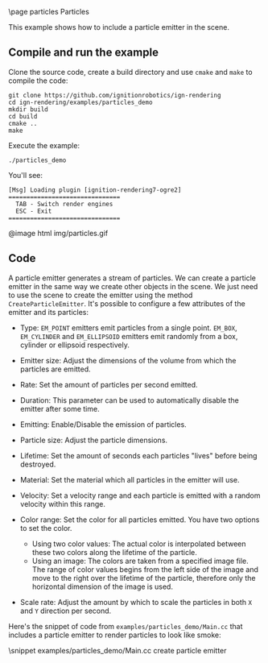 \page particles Particles

This example shows how to include a particle emitter in the scene.

## Compile and run the example

Clone the source code, create a build directory and use `cmake` and `make` to compile the code:

```{.sh}
git clone https://github.com/ignitionrobotics/ign-rendering
cd ign-rendering/examples/particles_demo
mkdir build
cd build
cmake ..
make
```
Execute the example:

```{.sh}
./particles_demo
```

You'll see:

```{.sh}
[Msg] Loading plugin [ignition-rendering7-ogre2]
===============================
  TAB - Switch render engines
  ESC - Exit
===============================
```
@image html img/particles.gif

## Code

A particle emitter generates a stream of particles. We can create a particle
emitter in the same way we create other objects in the scene. We just need to
use the scene to create the emitter using the method `CreateParticleEmitter`. It's possible to configure a few attributes of the emitter and its particles:

* Type: `EM_POINT` emitters emit particles from a single point. `EM_BOX`,
`EM_CYLINDER` and `EM_ELLIPSOID` emitters emit randomly from a box, cylinder or
ellipsoid respectively.

* Emitter size: Adjust the dimensions of the volume from which the particles are
emitted.

* Rate: Set the amount of particles per second emitted.

* Duration: This parameter can be used to automatically disable the emitter
after some time.

* Emitting: Enable/Disable the emission of particles.

* Particle size: Adjust the particle dimensions.

* Lifetime: Set the amount of seconds each particles "lives" before being
destroyed.

* Material: Set the material which all particles in the emitter will use.

* Velocity: Set a velocity range and each particle is emitted with a random
velocity within this range.

* Color range: Set the color for all particles emitted. You have two options to
set the color.
  * Using two color values: The actual color is interpolated between these two
  colors along the lifetime of the particle.
  * Using an image: The colors are taken from a specified image file. The range
  of color values begins from the left side of the image and move to the right
  over the lifetime of the particle, therefore only the horizontal dimension of
  the image is used.

* Scale rate: Adjust the amount by which to scale the particles in both `X` and
`Y` direction per second.

Here's the snippet of code from `examples/particles_demo/Main.cc` that includes
a particle emitter to render particles to look like smoke:

\snippet examples/particles_demo/Main.cc create particle emitter
